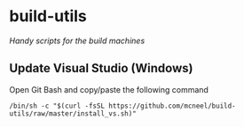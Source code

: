 # build-utils
_Handy scripts for the build machines_

## Update Visual Studio (Windows)

Open Git Bash and copy/paste the following command

`/bin/sh -c "$(curl -fsSL https://github.com/mcneel/build-utils/raw/master/install_vs.sh)"`

